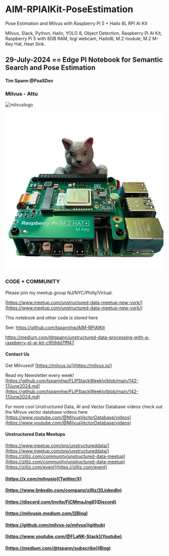 # AIM-RPIAIKit-PoseEstimation
Pose Estimation and Milvus with Raspberry Pi 5 + Hailo 8L RPI AI Kit


Milvus, Slack, Python, Hailo, YOLO 8, Object Detection, Raspberry Pi AI Kit, Raspberry Pi 5 with 8GB RAM, logi webcam,
Hailo8L M.2 module, M.2 M-Key Hat, Heat Sink.


## 29-July-2024 == Edge PI Notebook for Semantic Search and Pose Estimation

#### Tim Spann @PaaSDev

### Milvus - Attu

![milvuslogo](https://milvus.io/images/milvus_logo.svg)

![image](https://github.com/tspannhw/AIM-RPIAIKit/blob/main/2024-06-17_11-33-43_721_pixian_ai.png?raw=true)

### CODE + COMMUNITY

Please join my meetup group NJ/NYC/Philly/Virtual. 

[https://www.meetup.com/unstructured-data-meetup-new-york/](https://www.meetup.com/unstructured-data-meetup-new-york/)

This notebook and other code is stored here


See:
https://github.com/tspannhw/AIM-RPIAIKit

https://medium.com/@tspann/unstructured-data-processing-with-a-raspberry-pi-ai-kit-c959dd7fff47



#### Contact Us

Get Milvused!  [https://milvus.io/](https://milvus.io/)

Read my Newsletter every week! [https://github.com/tspannhw/FLiPStackWeekly/blob/main/142-17June2024.md](https://github.com/tspannhw/FLiPStackWeekly/blob/main/142-17June2024.md)

For more cool Unstructured Data, AI and Vector Database videos check out the Milvus vector database videos here
[https://www.youtube.com/@MilvusVectorDatabase/videos](https://www.youtube.com/@MilvusVectorDatabase/videos)

#### Unstructured Data Meetups 

[https://www.meetup.com/pro/unstructureddata/](https://www.meetup.com/pro/unstructureddata/)
[https://zilliz.com/community/unstructured-data-meetup](https://zilliz.com/community/unstructured-data-meetup)
[https://zilliz.com/event](https://zilliz.com/event)

#### [https://x.com/milvusio](Twitter/X)  

#### [https://www.linkedin.com/company/zilliz/](LinkedIn)

#### [https://discord.com/invite/FjCMmaJng6](Discord)

#### [https://milvusio.medium.com/](Blog)

#### [https://github.com/milvus-io/milvus](github)

#### [https://www.youtube.com/@FLaNK-Stack](Youtube)

#### [https://medium.com/@tspann/subscribe](Blog)



